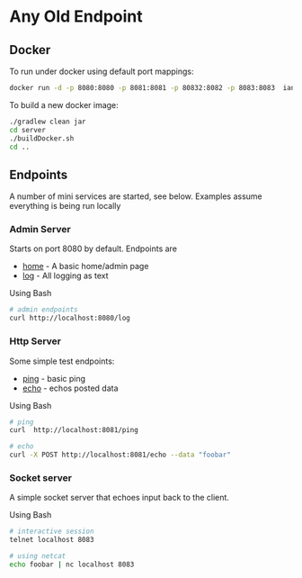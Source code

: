 # Any Old Endpoint

## Docker

To run under docker using default port mappings:

```bash
docker run -d -p 8080:8080 -p 8081:8081 -p 80832:8082 -p 8083:8083  ianmorgan/aoe-server:latest
```

To build a new docker image:

```bash
./gradlew clean jar 
cd server 
./buildDocker.sh 
cd ..
```

## Endpoints

A number of mini services are started, see below. Examples assume everything is being run locally

### Admin Server

Starts on port 8080 by default. Endpoints are

* [home](http://localhost:8080/) - A basic home/admin page
* [log](http://localhost:8080/log) - All logging as text

Using Bash

```bash
# admin endpoints
curl http://localhost:8080/log    
```

### Http Server

Some simple test endpoints:

* [ping](http://localhost:8081/ping) - basic ping
* [echo](http://localhost:8080/echo) - echos posted data

Using Bash

```bash 
# ping  
curl  http://localhost:8081/ping   

# echo 
curl -X POST http://localhost:8081/echo --data "foobar"  
``` 

### Socket server

A simple socket server that echoes input back to the client.

Using Bash

```bash 
# interactive session 
telnet localhost 8083

# using netcat
echo foobar | nc localhost 8083 
```
